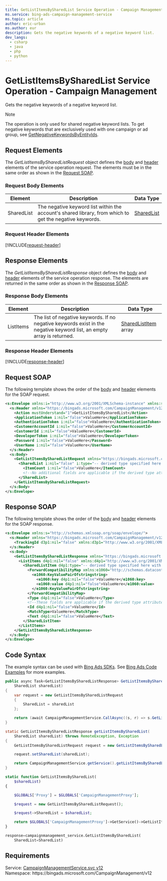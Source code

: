 ```yaml
---
title: GetListItemsBySharedList Service Operation - Campaign Management
ms.service: bing-ads-campaign-management-service
ms.topic: article
author: eric-urban
ms.author: eur
description: Gets the negative keywords of a negative keyword list.
dev_langs: 
  - csharp
  - java
  - php
  - python
---
```

# GetListItemsBySharedList Service Operation - Campaign Management
Gets the negative keywords of a negative keyword list.

> [!NOTE]
> The operation is only used for shared negative keyword lists. To get negative keywords that are exclusively used with one campaign or ad group, see [GetNegativeKeywordsByEntityIds](getnegativekeywordsbyentityids.md). 

## <a name="request"></a>Request Elements
The *GetListItemsBySharedListRequest* object defines the [body](#request-body) and [header](#request-header) elements of the service operation request. The elements must be in the same order as shown in the [Request SOAP](#request-soap). 

### <a name="request-body"></a>Request Body Elements

|Element|Description|Data Type|
|-----------|---------------|-------------|
|<a name="sharedlist"></a>SharedList|The negative keyword list within the account's shared library, from which to get the negative keywords.|[SharedList](sharedlist.md)|

### <a name="request-header"></a>Request Header Elements
[!INCLUDE[request-header](./includes/request-header.md)]

## <a name="response"></a>Response Elements
The *GetListItemsBySharedListResponse* object defines the [body](#response-body) and [header](#response-header) elements of the service operation response. The elements are returned in the same order as shown in the [Response SOAP](#response-soap).

### <a name="response-body"></a>Response Body Elements

|Element|Description|Data Type|
|-----------|---------------|-------------|
|<a name="listitems"></a>ListItems|The list of negative keywords. If no negative keywords exist in the negative keyword list, an empty array is returned.|[SharedListItem](sharedlistitem.md) array|

### <a name="response-header"></a>Response Header Elements
[!INCLUDE[response-header](./includes/response-header.md)]

## <a name="request-soap"></a>Request SOAP
The following template shows the order of the [body](#request-body) and [header](#request-header) elements for the SOAP request.

```xml
<s:Envelope xmlns:i="http://www.w3.org/2001/XMLSchema-instance" xmlns:s="http://schemas.xmlsoap.org/soap/envelope/">
  <s:Header xmlns="https://bingads.microsoft.com/CampaignManagement/v12">
    <Action mustUnderstand="1">GetListItemsBySharedList</Action>
    <ApplicationToken i:nil="false">ValueHere</ApplicationToken>
    <AuthenticationToken i:nil="false">ValueHere</AuthenticationToken>
    <CustomerAccountId i:nil="false">ValueHere</CustomerAccountId>
    <CustomerId i:nil="false">ValueHere</CustomerId>
    <DeveloperToken i:nil="false">ValueHere</DeveloperToken>
    <Password i:nil="false">ValueHere</Password>
    <UserName i:nil="false">ValueHere</UserName>
  </s:Header>
  <s:Body>
    <GetListItemsBySharedListRequest xmlns="https://bingads.microsoft.com/CampaignManagement/v12">
      <SharedList i:nil="false" i:type="-- derived type specified here with the appropriate prefix --">
        <ItemCount i:nil="false">ValueHere</ItemCount>
        <!--No additional fields are applicable if the derived type attribute is set to NegativeKeywordList-->
      </SharedList>
    </GetListItemsBySharedListRequest>
  </s:Body>
</s:Envelope>
```

## <a name="response-soap"></a>Response SOAP
The following template shows the order of the [body](#response-body) and [header](#response-header) elements for the SOAP response.

```xml
<s:Envelope xmlns:s="http://schemas.xmlsoap.org/soap/envelope/">
  <s:Header xmlns="https://bingads.microsoft.com/CampaignManagement/v12">
    <TrackingId d3p1:nil="false" xmlns:d3p1="http://www.w3.org/2001/XMLSchema-instance">ValueHere</TrackingId>
  </s:Header>
  <s:Body>
    <GetListItemsBySharedListResponse xmlns="https://bingads.microsoft.com/CampaignManagement/v12">
      <ListItems d4p1:nil="false" xmlns:d4p1="http://www.w3.org/2001/XMLSchema-instance">
        <SharedListItem d4p1:type="-- derived type specified here with the appropriate prefix --">
          <ForwardCompatibilityMap xmlns:e1060="http://schemas.datacontract.org/2004/07/System.Collections.Generic" d4p1:nil="false">
            <e1060:KeyValuePairOfstringstring>
              <e1060:key d4p1:nil="false">ValueHere</e1060:key>
              <e1060:value d4p1:nil="false">ValueHere</e1060:value>
            </e1060:KeyValuePairOfstringstring>
          </ForwardCompatibilityMap>
          <Type d4p1:nil="false">ValueHere</Type>
          <!--These fields are applicable if the derived type attribute is set to NegativeKeyword-->
          <Id d4p1:nil="false">ValueHere</Id>
          <MatchType>ValueHere</MatchType>
          <Text d4p1:nil="false">ValueHere</Text>
        </SharedListItem>
      </ListItems>
    </GetListItemsBySharedListResponse>
  </s:Body>
</s:Envelope>
```

## <a name="example"></a>Code Syntax
The example syntax can be used with [Bing Ads SDKs](../guides/client-libraries.md). See [Bing Ads Code Examples](../guides/code-examples.md) for more examples.
```csharp
public async Task<GetListItemsBySharedListResponse> GetListItemsBySharedListAsync(
	SharedList sharedList)
{
	var request = new GetListItemsBySharedListRequest
	{
		SharedList = sharedList
	};

	return (await CampaignManagementService.CallAsync((s, r) => s.GetListItemsBySharedListAsync(r), request));
}
```
```java
static GetListItemsBySharedListResponse getListItemsBySharedList(
	SharedList sharedList) throws RemoteException, Exception
{
	GetListItemsBySharedListRequest request = new GetListItemsBySharedListRequest();

	request.setSharedList(sharedList);

	return CampaignManagementService.getService().getListItemsBySharedList(request);
}
```
```php
static function GetListItemsBySharedList(
	$sharedList)
{

	$GLOBALS['Proxy'] = $GLOBALS['CampaignManagementProxy'];

	$request = new GetListItemsBySharedListRequest();

	$request->SharedList = $sharedList;

	return $GLOBALS['CampaignManagementProxy']->GetService()->GetListItemsBySharedList($request);
}
```
```python
response=campaignmanagement_service.GetListItemsBySharedList(
	SharedList=SharedList)
```

## Requirements
Service: [CampaignManagementService.svc v12](https://campaign.api.bingads.microsoft.com/Api/Advertiser/CampaignManagement/v12/CampaignManagementService.svc)  
Namespace: https\://bingads.microsoft.com/CampaignManagement/v12  

